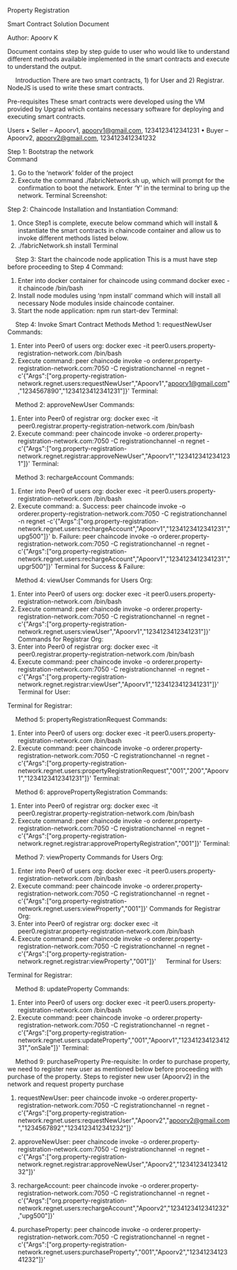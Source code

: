 

Property Registration

Smart Contract Solution Document


Author: Apoorv K


Document contains step by step guide to user who would like to understand different methods available implemented in the smart contracts and execute to understand the output.


 
Introduction
There are two smart contracts, 1) for User and 2) Registrar. NodeJS is used to write these smart contracts. 

Pre-requisites
These smart contracts were developed using the VM provided by Upgrad which contains necessary software for deploying and executing smart contracts. 

Users
•	Seller – Apoorv1, apoorv1@gmail.com, 1234123412341231
•	Buyer – Apoorv2, apoorv2@gmail.com, 1234123412341232

Step 1: Bootstrap the network	
Command
1.	Go to the ‘network’ folder of the project
2.	Execute the command ./fabricNetwork.sh up, which will prompt for the confirmation to boot the network. Enter ‘Y’ in the terminal to bring up the network.
Terminal Screenshot: 
 
 
 
Step 2: Chaincode Installation and Instantiation
Command: 
1.	Once Step1 is complete, execute below command which will install & instantiate the smart contracts in chaincode container and allow us to invoke different methods listed below. 
2.	./fabricNetwork.sh install
Terminal 
 
 
 
Step 3: Start the chaincode node application
This is a must have step before proceeding to Step 4
Command: 
1.	Enter into docker container for chaincode using command docker exec -it chaincode /bin/bash
2.	Install node modules using ‘npm install’ command which will install all necessary Node modules inside chaincode container. 
3.	Start the node application: npm run start-dev
Terminal: 
 
 
Step 4: Invoke Smart Contract Methods
Method 1: requestNewUser
Commands: 
1.	Enter into Peer0 of users org: docker exec -it peer0.users.property-registration-network.com /bin/bash
2.	Execute command: peer chaincode invoke -o orderer.property-registration-network.com:7050 -C registrationchannel -n regnet -c'{"Args":["org.property-registration-network.regnet.users:requestNewUser","Apoorv1","apoorv1@gmail.com","1234567890","1234123412341231"]}'
Terminal: 
 
 
Method 2: approveNewUser
Commands: 
1.	Enter into Peer0 of registrar org: docker exec -it peer0.registrar.property-registration-network.com /bin/bash
2.	Execute command: peer chaincode invoke -o orderer.property-registration-network.com:7050 -C registrationchannel -n regnet -c'{"Args":["org.property-registration-network.regnet.registrar:approveNewUser","Apoorv1","1234123412341231"]}'
Terminal: 
 
 
Method 3: rechargeAccount
Commands: 
1.	Enter into Peer0 of users org: docker exec -it peer0.users.property-registration-network.com /bin/bash
2.	Execute command: 
a.	Success: peer chaincode invoke -o orderer.property-registration-network.com:7050 -C registrationchannel -n regnet -c'{"Args":["org.property-registration-network.regnet.users:rechargeAccount","Apoorv1","1234123412341231","upg500"]}'
b.	Failure: peer chaincode invoke -o orderer.property-registration-network.com:7050 -C registrationchannel -n regnet -c'{"Args":["org.property-registration-network.regnet.users:rechargeAccount","Apoorv1","1234123412341231","upgr500"]}'
Terminal for Success & Failure: 
 
 
Method 4: viewUser
Commands for Users Org: 
1.	Enter into Peer0 of users org: docker exec -it peer0.users.property-registration-network.com /bin/bash
2.	Execute command: peer chaincode invoke -o orderer.property-registration-network.com:7050 -C registrationchannel -n regnet -c'{"Args":["org.property-registration-network.regnet.users:viewUser","Apoorv1","1234123412341231"]}'
Commands for Registrar Org:
1.	Enter into Peer0 of registrar org: docker exec -it peer0.registrar.property-registration-network.com /bin/bash
2.	Execute command: peer chaincode invoke -o orderer.property-registration-network.com:7050 -C registrationchannel -n regnet -c'{"Args":["org.property-registration-network.regnet.registrar:viewUser","Apoorv1","1234123412341231"]}'
 
Terminal for User: 
 

Terminal for Registrar: 

 
 
Method 5:  propertyRegistrationRequest
Commands: 
1.	Enter into Peer0 of users org: docker exec -it peer0.users.property-registration-network.com /bin/bash
2.	Execute command: peer chaincode invoke -o orderer.property-registration-network.com:7050 -C registrationchannel -n regnet -c'{"Args":["org.property-registration-network.regnet.users:propertyRegistrationRequest","001","200","Apoorv1","1234123412341231"]}'
Terminal: 
 
 
Method 6: approvePropertyRegistration
Commands: 
1.	Enter into Peer0 of registrar org: docker exec -it peer0.registrar.property-registration-network.com /bin/bash
2.	Execute command: peer chaincode invoke -o orderer.property-registration-network.com:7050 -C registrationchannel -n regnet -c'{"Args":["org.property-registration-network.regnet.registrar:approvePropertyRegistration","001"]}'
Terminal: 
 
 
Method 7: viewProperty
Commands for Users Org: 
1.	Enter into Peer0 of users org: docker exec -it peer0.users.property-registration-network.com /bin/bash
2.	Execute command: peer chaincode invoke -o orderer.property-registration-network.com:7050 -C registrationchannel -n regnet -c'{"Args":["org.property-registration-network.regnet.users:viewProperty","001"]}'
Commands for Registrar Org:
1.	Enter into Peer0 of registrar org: docker exec -it peer0.registrar.property-registration-network.com /bin/bash
2.	Execute command: peer chaincode invoke -o orderer.property-registration-network.com:7050 -C registrationchannel -n regnet -c'{"Args":["org.property-registration-network.regnet.registrar:viewProperty","001"]}'
 
Terminal for Users:
 
Terminal for Registrar: 
 
 
Method 8: updateProperty
Commands: 
1.	Enter into Peer0 of users org: docker exec -it peer0.users.property-registration-network.com /bin/bash
2.	Execute command: peer chaincode invoke -o orderer.property-registration-network.com:7050 -C registrationchannel -n regnet -c'{"Args":["org.property-registration-network.regnet.users:updateProperty","001","Apoorv1","1234123412341231","onSale"]}'
Terminal: 
 
 
Method 9: purchaseProperty
Pre-requisite:
In order to purchase property, we need to register new user as mentioned below before proceeding with purchase of the property. 
Steps to register new user (Apoorv2) in the network and request property purchase
1.	requestNewUser: peer chaincode invoke -o orderer.property-registration-network.com:7050 -C registrationchannel -n regnet -c'{"Args":["org.property-registration-network.regnet.users:requestNewUser","Apoorv2","apoorv2@gmail.com","1234567892","1234123412341232"]}'
 
2.	approveNewUser: peer chaincode invoke -o orderer.property-registration-network.com:7050 -C registrationchannel -n regnet -c'{"Args":["org.property-registration-network.regnet.registrar:approveNewUser","Apoorv2","1234123412341232"]}'
 
3.	rechargeAccount: peer chaincode invoke -o orderer.property-registration-network.com:7050 -C registrationchannel -n regnet -c'{"Args":["org.property-registration-network.regnet.users:rechargeAccount","Apoorv2","1234123412341232","upg500"]}'
 
4.	purchaseProperty: peer chaincode invoke -o orderer.property-registration-network.com:7050 -C registrationchannel -n regnet -c'{"Args":["org.property-registration-network.regnet.users:purchaseProperty","001","Apoorv2","1234123412341232"]}'
 

 


